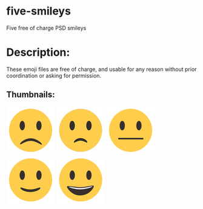 # five-smileys
Five free of charge PSD smileys


# Description:
These emoji files  are free of charge, and usable for any reason without prior coordination or asking for permission.


## Thumbnails:
![alt text](https://raw.githubusercontent.com/ahmaddo/five-smileys/master/emojis/01.png) 
![alt text](https://raw.githubusercontent.com/ahmaddo/five-smileys/3964d31a994240834303c981b7a4e61a48a06c8e/emojis/02.png)
![alt text](https://raw.githubusercontent.com/ahmaddo/five-smileys/master/emojis/03.png)
![alt text](https://raw.githubusercontent.com/ahmaddo/five-smileys/master/emojis/04.png)
![alt text](https://raw.githubusercontent.com/ahmaddo/five-smileys/master/emojis/05.png)
